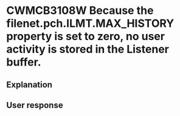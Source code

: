 # CWMCB3108W Because the filenet.pch.ILMT.MAX\_HISTORY property is set to zero, no user activity is stored in the Listener buffer.

## Explanation

## User response